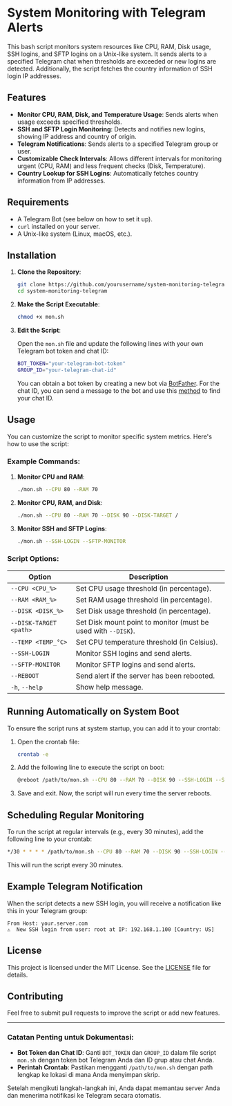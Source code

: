 # System Monitoring with Telegram Alerts

This bash script monitors system resources like CPU, RAM, Disk usage, SSH logins, and SFTP logins on a Unix-like system. It sends alerts to a specified Telegram chat when thresholds are exceeded or new logins are detected. Additionally, the script fetches the country information of SSH login IP addresses.

## Features

- **Monitor CPU, RAM, Disk, and Temperature Usage**: Sends alerts when usage exceeds specified thresholds.
- **SSH and SFTP Login Monitoring**: Detects and notifies new logins, showing IP address and country of origin.
- **Telegram Notifications**: Sends alerts to a specified Telegram group or user.
- **Customizable Check Intervals**: Allows different intervals for monitoring urgent (CPU, RAM) and less frequent checks (Disk, Temperature).
- **Country Lookup for SSH Logins**: Automatically fetches country information from IP addresses.

## Requirements

- A Telegram Bot (see below on how to set it up).
- `curl` installed on your server.
- A Unix-like system (Linux, macOS, etc.).

## Installation

1. **Clone the Repository**:

   ```bash
   git clone https://github.com/yourusername/system-monitoring-telegram.git
   cd system-monitoring-telegram
   ```

2. **Make the Script Executable**:

   ```bash
   chmod +x mon.sh
   ```

3. **Edit the Script**:

   Open the `mon.sh` file and update the following lines with your own Telegram bot token and chat ID:

   ```bash
   BOT_TOKEN="your-telegram-bot-token"
   GROUP_ID="your-telegram-chat-id"
   ```

   You can obtain a bot token by creating a new bot via [BotFather](https://core.telegram.org/bots#botfather). For the chat ID, you can send a message to the bot and use this [method](https://stackoverflow.com/questions/32423837/telegram-bot-how-to-get-a-group-chat-id) to find your chat ID.

## Usage

You can customize the script to monitor specific system metrics. Here's how to use the script:

### Example Commands:

1. **Monitor CPU and RAM**:
   ```bash
   ./mon.sh --CPU 80 --RAM 70
   ```

2. **Monitor CPU, RAM, and Disk**:
   ```bash
   ./mon.sh --CPU 80 --RAM 70 --DISK 90 --DISK-TARGET /
   ```

3. **Monitor SSH and SFTP Logins**:
   ```bash
   ./mon.sh --SSH-LOGIN --SFTP-MONITOR
   ```

### Script Options:

| Option              | Description |
|---------------------|-------------|
| `--CPU <CPU_%>`     | Set CPU usage threshold (in percentage). |
| `--RAM <RAM_%>`     | Set RAM usage threshold (in percentage). |
| `--DISK <DISK_%>`   | Set Disk usage threshold (in percentage). |
| `--DISK-TARGET <path>` | Set Disk mount point to monitor (must be used with `--DISK`). |
| `--TEMP <TEMP_°C>`  | Set CPU temperature threshold (in Celsius). |
| `--SSH-LOGIN`       | Monitor SSH logins and send alerts. |
| `--SFTP-MONITOR`    | Monitor SFTP logins and send alerts. |
| `--REBOOT`          | Send alert if the server has been rebooted. |
| `-h`, `--help`      | Show help message. |

## Running Automatically on System Boot

To ensure the script runs at system startup, you can add it to your crontab:

1. Open the crontab file:

   ```bash
   crontab -e
   ```

2. Add the following line to execute the script on boot:

   ```bash
   @reboot /path/to/mon.sh --CPU 80 --RAM 70 --DISK 90 --SSH-LOGIN --SFTP-MONITOR
   ```

3. Save and exit. Now, the script will run every time the server reboots.

## Scheduling Regular Monitoring

To run the script at regular intervals (e.g., every 30 minutes), add the following line to your crontab:

```bash
*/30 * * * * /path/to/mon.sh --CPU 80 --RAM 70 --DISK 90 --SSH-LOGIN --SFTP-MONITOR
```

This will run the script every 30 minutes.

## Example Telegram Notification

When the script detects a new SSH login, you will receive a notification like this in your Telegram group:

```
From Host: your.server.com
⚠️  New SSH login from user: root at IP: 192.168.1.100 [Country: US]
```

## License

This project is licensed under the MIT License. See the [LICENSE](LICENSE) file for details.

## Contributing

Feel free to submit pull requests to improve the script or add new features.

---

### Catatan Penting untuk Dokumentasi:

- **Bot Token dan Chat ID**: Ganti `BOT_TOKEN` dan `GROUP_ID` dalam file script `mon.sh` dengan token bot Telegram Anda dan ID grup atau chat Anda.
- **Perintah Crontab**: Pastikan mengganti `/path/to/mon.sh` dengan path lengkap ke lokasi di mana Anda menyimpan skrip.

Setelah mengikuti langkah-langkah ini, Anda dapat memantau server Anda dan menerima notifikasi ke Telegram secara otomatis.

